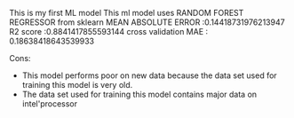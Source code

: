 This is my first ML model
This ml model uses RANDOM FOREST REGRESSOR from sklearn
MEAN ABSOLUTE ERROR :0.14418731976213947
R2 score :0.8841417855593144
cross validation MAE : 0.18638418643539933

Cons:
* This model performs poor on new data because the data set used for training this model is very old.
* The data set used for training this model contains major data on intel'processor 
